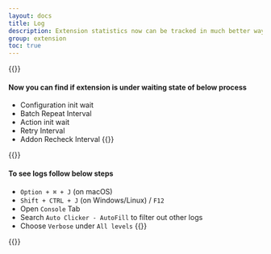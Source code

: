 ```yaml
---
layout: docs
title: Log
description: Extension statistics now can be tracked in much better way
group: extension
toc: true
---
```


{{<callout info>}}
#### Now you can find if extension is under waiting state of below process

- Configuration init wait
- Batch Repeat Interval
- Action init wait
- Retry Interval
- Addon Recheck Interval
{{</callout>}}

{{<callout info>}}
#### To see logs follow below steps

- `Option + ⌘ + J` (on macOS) 
- `Shift + CTRL + J` (on Windows/Linux) / `F12`
- Open `Console` Tab
- Search `Auto Clicker - AutoFill` to filter out other logs
- Choose `Verbose` under `All levels`
{{</callout>}}


{{<img extension-waiting-log.png>}}